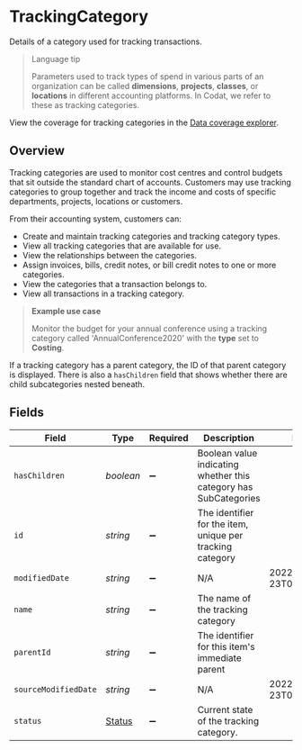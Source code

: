 # TrackingCategory

Details of a category used for tracking transactions.

> Language tip
>
> Parameters used to track types of spend in various parts of an organization can be called  **dimensions**, **projects**, **classes**, or **locations** in different accounting platforms. In Codat, we refer to these as tracking categories.

View the coverage for tracking categories in the <a className="external" href="https://knowledge.codat.io/supported-features/accounting?view=tab-by-data-type&dataType=trackingCategories" target="_blank">Data coverage explorer</a>.

## Overview

Tracking categories are used to monitor cost centres and control budgets that sit outside the standard chart of accounts. Customers may use tracking categories to group together and track the income and costs of specific departments, projects, locations or customers.

From their accounting system, customers can: 

- Create and maintain tracking categories and tracking category types.
- View all tracking categories that are available for use.
- View the relationships between the categories.
- Assign invoices, bills, credit notes, or bill credit notes to one or more categories.
- View the categories that a transaction belongs to.
- View all transactions in a tracking category.

> **Example use case**
>
> Monitor the budget for your annual conference using a tracking category called 'AnnualConference2020' with the **type** set to **Costing**.

If a tracking category has a parent category, the ID of that parent category is displayed. There is also a `hasChildren` field that shows whether there are child subcategories nested beneath. 


## Fields

| Field                                                            | Type                                                             | Required                                                         | Description                                                      | Example                                                          |
| ---------------------------------------------------------------- | ---------------------------------------------------------------- | ---------------------------------------------------------------- | ---------------------------------------------------------------- | ---------------------------------------------------------------- |
| `hasChildren`                                                    | *boolean*                                                        | :heavy_minus_sign:                                               | Boolean value indicating whether this category has SubCategories |                                                                  |
| `id`                                                             | *string*                                                         | :heavy_minus_sign:                                               | The identifier for the item, unique per tracking category        |                                                                  |
| `modifiedDate`                                                   | *string*                                                         | :heavy_minus_sign:                                               | N/A                                                              | 2022-10-23T00:00:00.000Z                                         |
| `name`                                                           | *string*                                                         | :heavy_minus_sign:                                               | The name of the tracking category                                |                                                                  |
| `parentId`                                                       | *string*                                                         | :heavy_minus_sign:                                               | The identifier for this item's immediate parent                  |                                                                  |
| `sourceModifiedDate`                                             | *string*                                                         | :heavy_minus_sign:                                               | N/A                                                              | 2022-10-23T00:00:00.000Z                                         |
| `status`                                                         | [Status](../../models/shared/status.md)                          | :heavy_minus_sign:                                               | Current state of the tracking category.                          |                                                                  |
